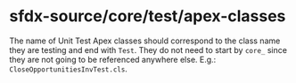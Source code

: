 # sfdx-source/core/test/apex-classes

The name of Unit Test Apex classes should correspond to the class name they are testing and end with `Test`. They do not need to start by `core_` since they are not going to be referenced anywhere else. E.g.: `CloseOpportunitiesInvTest.cls`.
